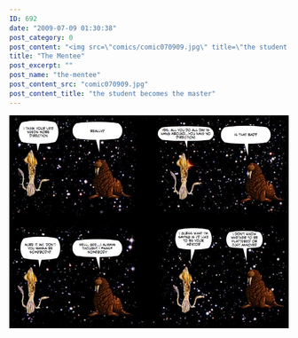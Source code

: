 ```yaml
---
ID: 692
date: "2009-07-09 01:30:38"
post_category: 0
post_content: "<img src=\"comics/comic070909.jpg\" title=\"the student becomes the master\" />"
title: "The Mentee"
post_excerpt: ""
post_name: "the-mentee"
post_content_src: "comic070909.jpg"
post_content_title: "the student becomes the master"
---
```



[![the student becomes the master](/comics-hi-res/comic070909.jpg)](/comics-hi-res/comic070909.jpg)
